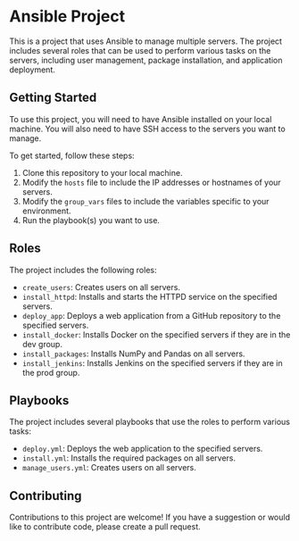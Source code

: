 # Ansible Project

This is a project that uses Ansible to manage multiple servers. The project includes several roles that can be used to perform various tasks on the servers, including user management, package installation, and application deployment.

## Getting Started

To use this project, you will need to have Ansible installed on your local machine. You will also need to have SSH access to the servers you want to manage.

To get started, follow these steps:

1. Clone this repository to your local machine.
2. Modify the `hosts` file to include the IP addresses or hostnames of your servers.
3. Modify the `group_vars` files to include the variables specific to your environment.
4. Run the playbook(s) you want to use.

## Roles

The project includes the following roles:

- `create_users`: Creates users on all servers.
- `install_httpd`: Installs and starts the HTTPD service on the specified servers.
- `deploy_app`: Deploys a web application from a GitHub repository to the specified servers.
- `install_docker`: Installs Docker on the specified servers if they are in the dev group.
- `install_packages`: Installs NumPy and Pandas on all servers.
- `install_jenkins`: Installs Jenkins on the specified servers if they are in the prod group.

## Playbooks

The project includes several playbooks that use the roles to perform various tasks:

- `deploy.yml`: Deploys the web application to the specified servers.
- `install.yml`: Installs the required packages on all servers.
- `manage_users.yml`: Creates users on all servers.

## Contributing

Contributions to this project are welcome! If you have a suggestion or would like to contribute code, please create a pull request.
